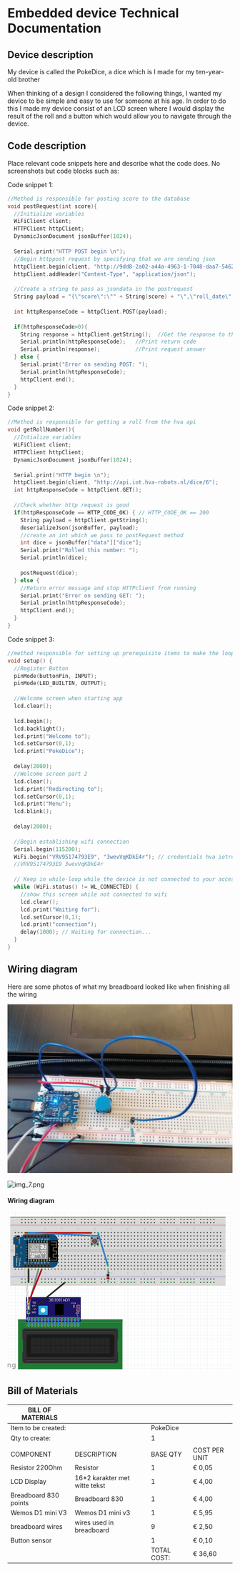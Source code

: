 # Embedded device Technical Documentation

## Device description

My device is called the PokeDice, a dice which is I made for my ten-year-old brother

When thinking of a design I considered the following things, I wanted my device to be simple and easy to use for someone at his age.
In order to do this I made my device consist of an LCD screen where I would display the result of the roll and a button which would allow you to navigate through the device.

## Code description

Place relevant code snippets here and describe what the code does. No screenshots but code blocks such as:

Code snippet 1:
```c++
//Method is responsible for posting score to the database
void postRequest(int score){
  //Initialize variables
  WiFiClient client;
  HTTPClient httpClient;
  DynamicJsonDocument jsonBuffer(1024);
  
  Serial.print("HTTP POST begin \n");
  //Begin httppost request by specifying that we are sending json
  httpClient.begin(client, "http://9dd8-2a02-a44a-4963-1-7048-daa7-5462-aad5.ngrok.io/roll");
  httpClient.addHeader("Content-Type", "application/json");

  //Create a string to pass as jsondata in the postrequest
  String payload = "{\"score\":\"" + String(score) + "\",\"roll_date\":\"0\"}";

  int httpResponseCode = httpClient.POST(payload);

  if(httpResponseCode>0){
    String response = httpClient.getString();  //Get the response to the request
    Serial.println(httpResponseCode);   //Print return code
    Serial.println(response);           //Print request answer
  } else {
    Serial.print("Error on sending POST: ");
    Serial.println(httpResponseCode);
    httpClient.end();
  } 
}
```

Code snippet 2:
```c++
//Method is responsible for getting a roll from the hva api
void getRollNumber(){
  //Intialize variables
  WiFiClient client;
  HTTPClient httpClient;
  DynamicJsonDocument jsonBuffer(1024);

  Serial.print("HTTP begin \n");
  httpClient.begin(client, "http://api.iot.hva-robots.nl/dice/6");
  int httpResponseCode = httpClient.GET();

  //Check whether http request is good
  if(httpResponseCode == HTTP_CODE_OK) { // HTTP_CODE_OK == 200
    String payload = httpClient.getString();
    deserializeJson(jsonBuffer, payload);
    //create an int which we pass to postRequest method
    int dice = jsonBuffer["data"]["dice"];
    Serial.print("Rolled this number: ");
    Serial.println(dice);

    postRequest(dice);
  } else {
    //Return error message and stop HTTPclient from running
    Serial.print("Error on sending GET: ");
    Serial.println(httpResponseCode);
    httpClient.end();
  }
}
```
Code snippet 3:
```c++
//method responsible for setting up prerequisite items to make the loop() method function properly
void setup() {
  //Register Button
  pinMode(buttonPin, INPUT);
  pinMode(LED_BUILTIN, OUTPUT);

  //Welcome screen when starting app
  lcd.clear();
  
  lcd.begin();
  lcd.backlight();
  lcd.print("Welcome to");
  lcd.setCursor(0,1);
  lcd.print("PokeDice");

  delay(2000);
  //Welcome screen part 2
  lcd.clear();
  lcd.print("Redirecting to");
  lcd.setCursor(0,1);
  lcd.print("Menu");
  lcd.blink();
  
  delay(2000);
  
  //Begin establishing wifi connection
  Serial.begin(115200);
  WiFi.begin("VRV95174793E9", "3wevVqKDkE4r"); // credentials hva iotroam, Zdc0BLb0r3
  //VRV95174793E9 3wevVqKDkE4r

  // Keep in while-loop while the device is not connected to your accesspoint.
  while (WiFi.status() != WL_CONNECTED) {
    //show this screen while not connected to wifi
    lcd.clear();
    lcd.print("Waiting for");
    lcd.setCursor(0,1);
    lcd.print("connection");
    delay(1000); // Waiting for connection...
  }
}
```

## Wiring diagram

Here are some photos of what my breadboard looked like when finishing all the wiring

![img_6.png](img_6.png)

![img_7.png](img_7.png)



#### Wiring diagram
![img_8.png](img_8.png)


## Bill of Materials

| BILL OF MATERIALS     |                               |              |               |
|-----------------------|-------------------------------|--------------|---------------|
| Item to be created:   |                               | PokeDice     |               |
| Qty to create:        |                               | 1            |               |
|                       |                               |              |               |
| COMPONENT             | DESCRIPTION                   | BASE QTY     | COST PER UNIT |
| Resistor 220Ohm       | Resistor                      | 1            | € 0,05        |
| LCD Display           | 16*2 karakter met witte tekst | 1            | € 4,00        |
| Breadboard 830 points | Breadboard 830                | 1            | € 4,00        |
| Wemos D1 mini V3      | Wemos D1 mini v3              | 1            | € 5,95        |
| breadboard wires      | wires used in breadboard      | 9            | € 2,50        |
| Button sensor         |                               | 1            | € 0,10        |
|                       |                               | TOTAL COST:  | € 36,60       |